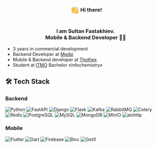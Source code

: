 <div 
align="center"
style="width:100%; display:flex; flex-direction:row; justify-content:center; align-items:center;"
>
  <h3 style="display:flex; flex-direction:row; justify-content:center; align-items:center;">
    <img 
      src="https://github.com/abcen7/abcen7/blob/main/assets/hand.gif?raw=true" 
      align="center" 
      style="width: 35px" 
    />
    Hi there!
  </h3> 
</div>

### <div align="center">I am Sultan Fastakhiev. <br> Mobile & Backend Developer 👨‍💻</div>


- 3 years in commercial development
- Backend Developer at [Medsi](https://medsi.ru/)
- Mobile & Backend developer at [Thothex](https://thothex.com/)
- Student at [ITMO](https://itmo.ru/) Bachelor «Infochemistry»

## 🛠 Tech Stack
### Backend

![Python](https://img.shields.io/static/v1?style=for-the-badge&message=Python&color=3776AB&logo=Python&logoColor=FFFFFF&label=)
![FastAPI](https://img.shields.io/static/v1?style=for-the-badge&message=FastAPI&color=009688&logo=FastAPI&logoColor=FFFFFF&label=)
![Django](https://img.shields.io/static/v1?style=for-the-badge&message=Django&color=092E20&logo=Django&logoColor=FFFFFF&label=)
![Flask](https://img.shields.io/static/v1?style=for-the-badge&message=Flask&color=000000&logo=Flask&logoColor=FFFFFF&label=)
![Kafka](https://img.shields.io/static/v1?style=for-the-badge&message=Apache+Kafka&color=231F20&logo=Apache+Kafka&logoColor=FFFFFF&label=)
![RabbitMQ](https://img.shields.io/static/v1?style=for-the-badge&message=RabbitMQ&color=FF6600&logo=RabbitMQ&logoColor=FFFFFF&label=)
![Celery](https://img.shields.io/static/v1?style=for-the-badge&message=Celery&color=37814A&logo=Celery&logoColor=FFFFFF&label=)
![Redis](https://img.shields.io/static/v1?style=for-the-badge&message=Redis&color=FF0000&logo=redis&logoColor=FFFFFF&label=)
![PostgreSQL](https://img.shields.io/static/v1?style=for-the-badge&message=PostgreSQL&color=4169E1&logo=PostgreSQL&logoColor=FFFFFF&label=)
![MySQL](https://img.shields.io/static/v1?style=for-the-badge&message=MySQL&color=4479A1&logo=MySQL&logoColor=FFFFFF&label=)
![MongoDB](https://img.shields.io/static/v1?style=for-the-badge&message=MongoDB&color=47A248&logo=MongoDB&logoColor=FFFFFF&label=)
![MinIO](https://img.shields.io/static/v1?style=for-the-badge&message=MinIO&color=FB7A24&logo=MinIO&logoColor=FFFFFF&label=)
![aiohttp](https://img.shields.io/static/v1?style=for-the-badge&message=aiohttp&color=2C5BB4&logo=aiohttp&logoColor=FFFFFF&label=)

### Mobile

![Flutter](https://img.shields.io/static/v1?style=for-the-badge&message=Flutter&color=02569B&logo=Flutter&logoColor=FFFFFF&label=)
![Dart](https://img.shields.io/static/v1?style=for-the-badge&message=Dart&color=0175C2&logo=Dart&logoColor=FFFFFF&label=)
![Firebase](https://img.shields.io/static/v1?style=for-the-badge&message=Firebase&color=FFCA28&logo=Firebase&logoColor=FFFFFF&label=)
![Bloc](https://img.shields.io/static/v1?style=for-the-badge&message=Bloc&color=0088CC&logo=Bloc&logoColor=FFFFFF&label=)
![GetX](https://img.shields.io/static/v1?style=for-the-badge&message=GetX&color=68B684&logo=GetX&logoColor=FFFFFF&label=)